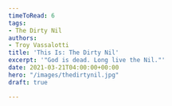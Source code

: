 ```yaml
---
timeToRead: 6
tags:
- The Dirty Nil
authors:
- Troy Vassalotti
title: 'This Is: The Dirty Nil'
excerpt: '"God is dead. Long live the Nil."'
date: 2021-03-21T04:00:00+00:00
hero: "/images/thedirtynil.jpg"
draft: true

---
```

